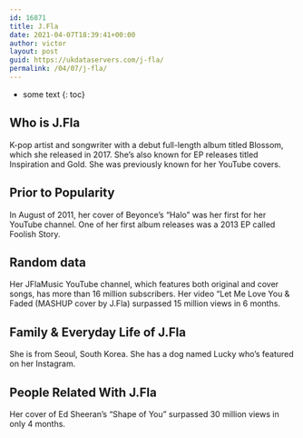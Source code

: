 ```yaml
---
id: 16871
title: J.Fla
date: 2021-04-07T18:39:41+00:00
author: victor
layout: post
guid: https://ukdataservers.com/j-fla/
permalink: /04/07/j-fla/
---
```


* some text
{: toc}


## Who is J.Fla



K-pop artist and songwriter with a debut full-length album titled Blossom, which she released in 2017. She&#8217;s also known for EP releases titled Inspiration and Gold. She was previously known for her YouTube covers.

                
                
                
## Prior to Popularity



In August of 2011, her cover of Beyonce&#8217;s &#8220;Halo&#8221; was her first for her YouTube channel. One of her first album releases was a 2013 EP called Foolish Story.

                
                
                
## Random data



Her JFlaMusic YouTube channel, which features both original and cover songs, has more than 16 million subscribers. Her video &#8220;Let Me Love You & Faded (MASHUP cover by J.Fla) surpassed 15 million views in 6 months.

                
                
                
## Family & Everyday Life of J.Fla



She is from Seoul, South Korea. She has a dog named Lucky who&#8217;s featured on her Instagram.

                
                
                
## People Related With J.Fla



Her cover of Ed Sheeran&#8217;s &#8220;Shape of You&#8221; surpassed 30 million views in only 4 months.

                
              
            
          
          
          